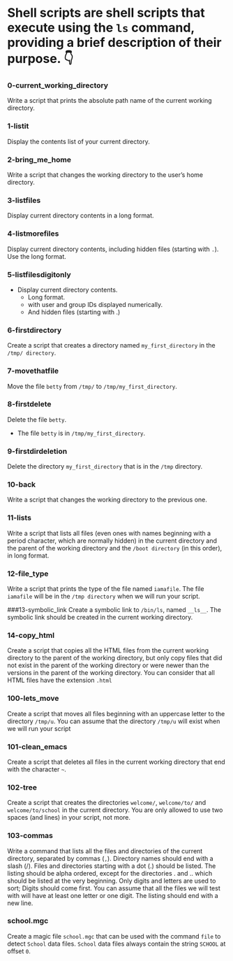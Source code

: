 
# Shell scripts are shell scripts that execute using the ```ls``` command, providing a brief description of their purpose. :point_down:


### 0-current_working_directory
 Write a script that prints the absolute path name of the current working directory.

### 1-listit
 Display the contents  list of your current directory.

### 2-bring_me_home
 Write a script that changes the working directory to the user’s home directory.

### 3-listfiles
 Display current directory contents in a long format.

### 4-listmorefiles
 Display current directory contents, including hidden files (starting with ```.```). Use the long format.

### 5-listfilesdigitonly
- Display current directory contents. 
    - Long format. 
    - with user and group IDs displayed numerically.
    - And hidden files (starting with .)
	
### 6-firstdirectory
 Create a script that creates a directory named ```my_first_directory``` in the ```/tmp/ directory```.

### 7-movethatfile
 Move the file ```betty``` from ```/tmp/``` to ```/tmp/my_first_directory```.

### 8-firstdelete 
 Delete the file ```betty```. 
- The file ```betty``` is in ```/tmp/my_first_directory```.

### 9-firstdirdeletion
 Delete the directory ```my_first_directory``` that is in the ```/tmp``` directory.

### 10-back
 Write a script that changes the working directory to the previous one.

### 11-lists
Write a script that lists all files (even ones with names beginning with a period character, which are normally hidden) in the current directory and the parent of the working directory and the ```/boot directory``` (in this order), in long format.

### 12-file_type
 Write a script that prints the type of the file named ```iamafile```. The file ```iamafile``` will be in the ```/tmp directory``` when we will run your script.

###13-symbolic_link
 Create a symbolic link to ```/bin/ls```, named ```__ls__```. The symbolic link should be created in the current working directory. 

### 14-copy_html
 Create a script that copies all the HTML files from the current working directory to the parent of the working directory, but only copy files that did not exist in the parent of the working directory or were newer than the versions in the parent of the working directory.
You can consider that all HTML files have the extension ```.html```

### 100-lets_move 
 Create a script that moves all files beginning with an uppercase letter to the directory ```/tmp/u```. You can assume that the directory ```/tmp/u``` will exist when we will run your script

### 101-clean_emacs
 Create a script that deletes all files in the current working directory that end with the character ```~```.

### 102-tree
 Create a script that creates the directories ```welcome/```, ```welcome/to/``` and ```welcome/to/school``` in the current directory. You are only allowed to use two spaces (and lines) in your script, not more.
	
### 103-commas
 Write a command that lists all the files and directories of the current directory, separated by commas (```,```). Directory names should end with a slash (/). Files and directories starting with a dot (.) should be listed. The listing should be alpha ordered, except for the directories . and .. which should be listed at the very beginning. Only digits and letters are used to sort; Digits should come first. You can assume that all the files we will test with will have at least one letter or one digit. The listing should end with a new line.

### school.mgc
 Create a magic file ```school.mgc``` that can be used with the command ```file``` to detect ```School``` data files. ```School``` data files always contain the string ```SCHOOL``` at offset `0`.
